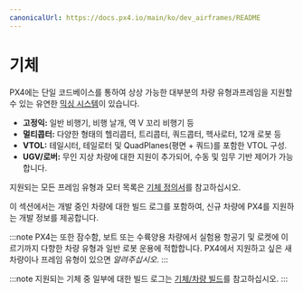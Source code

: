 ```yaml
---
canonicalUrl: https://docs.px4.io/main/ko/dev_airframes/README
---
```


# 기체

PX4에는 단일 코드베이스를 통하여 상상 가능한 대부분의 차량 유형과프레임을 지원할 수 있는 유연한 [믹싱 시스템](../concept/mixing.md)이 있습니다.

* **고정익:** 일반 비행기, 비행 날개, 역 V 꼬리 비행기 등
* **멀티콥터:** 다양한 형태의 헬리콥터, 트리콥터, 쿼드콥터, 헥사로터, 12개 로봇 등
* **VTOL:** 테일시터, 테일로터 및 QuadPlanes(평면 + 쿼드)를 포함한 VTOL 구성.
* **UGV/로버:** 무인 지상 차량에 대한  지원이 추가되어, 수동 및 임무 기반 제어가 가능합니다.

지원되는 모든 프레임 유형과 모터 목록은 [기체 정의서](../airframes/airframe_reference.md)를 참고하십시오.

이 섹션에서는 개발 중인 차량에 대한 빌드 로그를 포함하여, 신규 차량에 PX4를 지원하는 개발 정보를 제공합니다.

:::note PX4는 또한 잠수함, 보트 또는 수륙양용 차량에서 실험용 항공기 및 로켓에 이르기까지 다향한 차량 유형과 일반 로봇 운용에 적합합니다. PX4에서 지원하고 싶은 새 차량이나 프레임 유형이 있으면 *알려주십시오*.
:::

:::note
지원되는 기체 중 일부에 대한 빌드 로그는 [ 기체/차량 빌드](../airframes/README.md)를 참고하십시오.
:::
